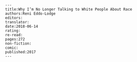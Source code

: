 
    ---
    title:Why I’m No Longer Talking to White People About Race
    authors:Reni Eddo-Lodge
    editors:
    translator:
    date:2018-06-14
    rating:
    re-read:
    pages:272
    non-fiction:
    comic:
    published:2017
    ---

    